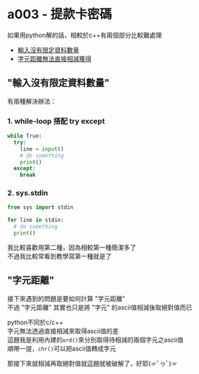 # a003 - 提款卡密碼

如果用python解的話，相較於c++有兩個部分比較難處理

- [輸入沒有限定資料數量](#01)
- [字元距離無法直接相減獲得](#02)

## **"輸入沒有限定資料數量"**<a name="01"></a>

有兩種解決辦法：

### 1. while-loop 搭配 try except

```python
while True:
  try:
    line = input()
    # do something
    print()
  except:
    break
```

### 2. sys.stdin

```python
from sys import stdin

for line in stdin:
  # do something
  print()
```

我比較喜歡用第二種，因為相較第一種簡潔多了  
不過我比較常看到教學寫第一種就是了

## **"字元距離"**<a name="02"></a>

接下來遇到的問題是要如何計算 "字元距離"  
不過 "字元距離" 其實也只是將 "字元" 的ascii值相減後取絕對值而已

python不同於c/c++  
字元無法透過直接相減來取得ascii值的差  
這題我是利用內建的```ord()```來分別取得待相減的兩個字元之ascii值  
順帶一提，```chr()```可以把ascii值轉成字元

那接下來就相減再取絕對值就這題就被破解了，好耶(☞ﾟヮﾟ)☞
